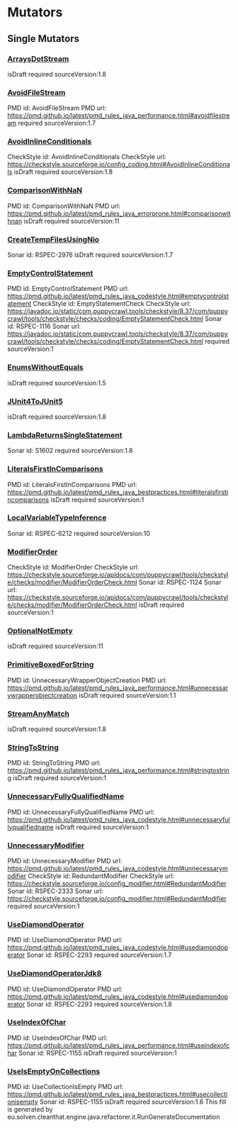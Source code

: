 # Mutators

## Single Mutators


### [ArraysDotStream](https://github.com/solven-eu/cleanthat/blob/master/java/src/main/java/eu/solven/cleanthat/engine/java/refactorer/mutators/ArraysDotStream.java)

isDraft
required sourceVersion:1.8

### [AvoidFileStream](https://github.com/solven-eu/cleanthat/blob/master/java/src/main/java/eu/solven/cleanthat/engine/java/refactorer/mutators/AvoidFileStream.java)

PMD id: AvoidFileStream
PMD url: https://pmd.github.io/latest/pmd_rules_java_performance.html#avoidfilestream
required sourceVersion:1.7

### [AvoidInlineConditionals](https://github.com/solven-eu/cleanthat/blob/master/java/src/main/java/eu/solven/cleanthat/engine/java/refactorer/mutators/AvoidInlineConditionals.java)

CheckStyle id: AvoidInlineConditionals
CheckStyle url: https://checkstyle.sourceforge.io/config_coding.html#AvoidInlineConditionals
isDraft
required sourceVersion:1.8

### [ComparisonWithNaN](https://github.com/solven-eu/cleanthat/blob/master/java/src/main/java/eu/solven/cleanthat/engine/java/refactorer/mutators/ComparisonWithNaN.java)

PMD id: ComparisonWithNaN
PMD url: https://pmd.github.io/latest/pmd_rules_java_errorprone.html#comparisonwithnan
isDraft
required sourceVersion:11

### [CreateTempFilesUsingNio](https://github.com/solven-eu/cleanthat/blob/master/java/src/main/java/eu/solven/cleanthat/engine/java/refactorer/mutators/CreateTempFilesUsingNio.java)

Sonar id: RSPEC-2976
isDraft
required sourceVersion:1.7

### [EmptyControlStatement](https://github.com/solven-eu/cleanthat/blob/master/java/src/main/java/eu/solven/cleanthat/engine/java/refactorer/mutators/EmptyControlStatement.java)

PMD id: EmptyControlStatement
PMD url: https://pmd.github.io/latest/pmd_rules_java_codestyle.html#emptycontrolstatement
CheckStyle id: EmptyStatementCheck
CheckStyle url: https://javadoc.io/static/com.puppycrawl.tools/checkstyle/8.37/com/puppycrawl/tools/checkstyle/checks/coding/EmptyStatementCheck.html
Sonar id: RSPEC-1116
Sonar url: https://javadoc.io/static/com.puppycrawl.tools/checkstyle/8.37/com/puppycrawl/tools/checkstyle/checks/coding/EmptyStatementCheck.html
required sourceVersion:1

### [EnumsWithoutEquals](https://github.com/solven-eu/cleanthat/blob/master/java/src/main/java/eu/solven/cleanthat/engine/java/refactorer/mutators/EnumsWithoutEquals.java)

isDraft
required sourceVersion:1.5

### [JUnit4ToJUnit5](https://github.com/solven-eu/cleanthat/blob/master/java/src/main/java/eu/solven/cleanthat/engine/java/refactorer/mutators/JUnit4ToJUnit5.java)

isDraft
required sourceVersion:1.8

### [LambdaReturnsSingleStatement](https://github.com/solven-eu/cleanthat/blob/master/java/src/main/java/eu/solven/cleanthat/engine/java/refactorer/mutators/LambdaReturnsSingleStatement.java)

Sonar id: S1602
required sourceVersion:1.8

### [LiteralsFirstInComparisons](https://github.com/solven-eu/cleanthat/blob/master/java/src/main/java/eu/solven/cleanthat/engine/java/refactorer/mutators/LiteralsFirstInComparisons.java)

PMD id: LiteralsFirstInComparisons
PMD url: https://pmd.github.io/latest/pmd_rules_java_bestpractices.html#literalsfirstincomparisons
isDraft
required sourceVersion:1

### [LocalVariableTypeInference](https://github.com/solven-eu/cleanthat/blob/master/java/src/main/java/eu/solven/cleanthat/engine/java/refactorer/mutators/LocalVariableTypeInference.java)

Sonar id: RSPEC-6212
required sourceVersion:10

### [ModifierOrder](https://github.com/solven-eu/cleanthat/blob/master/java/src/main/java/eu/solven/cleanthat/engine/java/refactorer/mutators/ModifierOrder.java)

CheckStyle id: ModifierOrder
CheckStyle url: https://checkstyle.sourceforge.io/apidocs/com/puppycrawl/tools/checkstyle/checks/modifier/ModifierOrderCheck.html
Sonar id: RSPEC-1124
Sonar url: https://checkstyle.sourceforge.io/apidocs/com/puppycrawl/tools/checkstyle/checks/modifier/ModifierOrderCheck.html
isDraft
required sourceVersion:1

### [OptionalNotEmpty](https://github.com/solven-eu/cleanthat/blob/master/java/src/main/java/eu/solven/cleanthat/engine/java/refactorer/mutators/OptionalNotEmpty.java)

isDraft
required sourceVersion:11

### [PrimitiveBoxedForString](https://github.com/solven-eu/cleanthat/blob/master/java/src/main/java/eu/solven/cleanthat/engine/java/refactorer/mutators/PrimitiveBoxedForString.java)

PMD id: UnnecessaryWrapperObjectCreation
PMD url: https://pmd.github.io/latest/pmd_rules_java_performance.html#unnecessarywrapperobjectcreation
isDraft
required sourceVersion:1.1

### [StreamAnyMatch](https://github.com/solven-eu/cleanthat/blob/master/java/src/main/java/eu/solven/cleanthat/engine/java/refactorer/mutators/StreamAnyMatch.java)

isDraft
required sourceVersion:1.8

### [StringToString](https://github.com/solven-eu/cleanthat/blob/master/java/src/main/java/eu/solven/cleanthat/engine/java/refactorer/mutators/StringToString.java)

PMD id: StringToString
PMD url: https://pmd.github.io/latest/pmd_rules_java_performance.html#stringtostring
isDraft
required sourceVersion:1

### [UnnecessaryFullyQualifiedName](https://github.com/solven-eu/cleanthat/blob/master/java/src/main/java/eu/solven/cleanthat/engine/java/refactorer/mutators/UnnecessaryFullyQualifiedName.java)

PMD id: UnnecessaryFullyQualifiedName
PMD url: https://pmd.github.io/latest/pmd_rules_java_codestyle.html#unnecessaryfullyqualifiedname
isDraft
required sourceVersion:1

### [UnnecessaryModifier](https://github.com/solven-eu/cleanthat/blob/master/java/src/main/java/eu/solven/cleanthat/engine/java/refactorer/mutators/UnnecessaryModifier.java)

PMD id: UnnecessaryModifier
PMD url: https://pmd.github.io/latest/pmd_rules_java_codestyle.html#unnecessarymodifier
CheckStyle id: RedundantModifier
CheckStyle url: https://checkstyle.sourceforge.io/config_modifier.html#RedundantModifier
Sonar id: RSPEC-2333
Sonar url: https://checkstyle.sourceforge.io/config_modifier.html#RedundantModifier
required sourceVersion:1

### [UseDiamondOperator](https://github.com/solven-eu/cleanthat/blob/master/java/src/main/java/eu/solven/cleanthat/engine/java/refactorer/mutators/UseDiamondOperator.java)

PMD id: UseDiamondOperator
PMD url: https://pmd.github.io/latest/pmd_rules_java_codestyle.html#usediamondoperator
Sonar id: RSPEC-2293
required sourceVersion:1.7

### [UseDiamondOperatorJdk8](https://github.com/solven-eu/cleanthat/blob/master/java/src/main/java/eu/solven/cleanthat/engine/java/refactorer/mutators/UseDiamondOperatorJdk8.java)

PMD id: UseDiamondOperator
PMD url: https://pmd.github.io/latest/pmd_rules_java_codestyle.html#usediamondoperator
Sonar id: RSPEC-2293
required sourceVersion:1.8

### [UseIndexOfChar](https://github.com/solven-eu/cleanthat/blob/master/java/src/main/java/eu/solven/cleanthat/engine/java/refactorer/mutators/UseIndexOfChar.java)

PMD id: UseIndexOfChar
PMD url: https://pmd.github.io/latest/pmd_rules_java_performance.html#useindexofchar
Sonar id: RSPEC-1155
isDraft
required sourceVersion:1

### [UseIsEmptyOnCollections](https://github.com/solven-eu/cleanthat/blob/master/java/src/main/java/eu/solven/cleanthat/engine/java/refactorer/mutators/UseIsEmptyOnCollections.java)

PMD id: UseCollectionIsEmpty
PMD url: https://pmd.github.io/latest/pmd_rules_java_bestpractices.html#usecollectionisempty
Sonar id: RSPEC-1155
isDraft
required sourceVersion:1.6
This fill is generated by eu.solven.cleanthat.engine.java.refactorer.it.RunGenerateDocumentation
